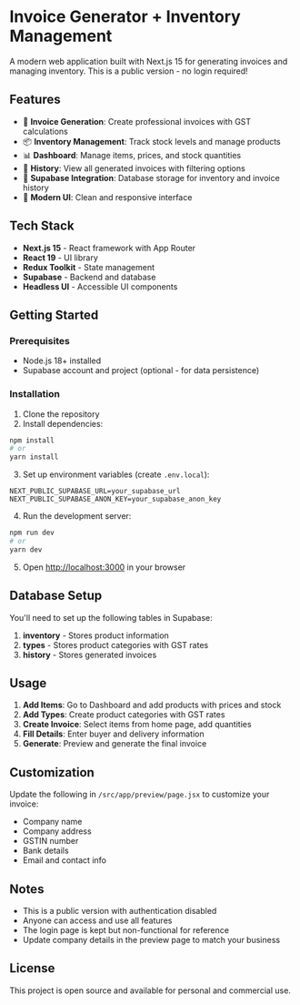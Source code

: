 # Invoice Generator + Inventory Management

A modern web application built with Next.js 15 for generating invoices and managing inventory. This is a public version - no login required!

## Features

- 📝 **Invoice Generation**: Create professional invoices with GST calculations
- 📦 **Inventory Management**: Track stock levels and manage products
- 📊 **Dashboard**: Manage items, prices, and stock quantities
- 📜 **History**: View all generated invoices with filtering options
- 💾 **Supabase Integration**: Database storage for inventory and invoice history
- 🎨 **Modern UI**: Clean and responsive interface

## Tech Stack

- **Next.js 15** - React framework with App Router
- **React 19** - UI library
- **Redux Toolkit** - State management
- **Supabase** - Backend and database
- **Headless UI** - Accessible UI components

## Getting Started

### Prerequisites

- Node.js 18+ installed
- Supabase account and project (optional - for data persistence)

### Installation

1. Clone the repository
2. Install dependencies:

```bash
npm install
# or
yarn install
```

3. Set up environment variables (create `.env.local`):

```env
NEXT_PUBLIC_SUPABASE_URL=your_supabase_url
NEXT_PUBLIC_SUPABASE_ANON_KEY=your_supabase_anon_key
```

4. Run the development server:

```bash
npm run dev
# or
yarn dev
```

5. Open [http://localhost:3000](http://localhost:3000) in your browser

## Database Setup

You'll need to set up the following tables in Supabase:

1. **inventory** - Stores product information
2. **types** - Stores product categories with GST rates
3. **history** - Stores generated invoices

## Usage

1. **Add Items**: Go to Dashboard and add products with prices and stock
2. **Add Types**: Create product categories with GST rates
3. **Create Invoice**: Select items from home page, add quantities
4. **Fill Details**: Enter buyer and delivery information
5. **Generate**: Preview and generate the final invoice

## Customization

Update the following in `/src/app/preview/page.jsx` to customize your invoice:

- Company name
- Company address
- GSTIN number
- Bank details
- Email and contact info

## Notes

- This is a public version with authentication disabled
- Anyone can access and use all features
- The login page is kept but non-functional for reference
- Update company details in the preview page to match your business

## License

This project is open source and available for personal and commercial use.
